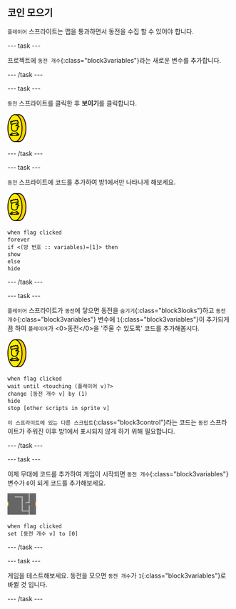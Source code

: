 ## 코인 모으기

`플레이어` 스프라이트는 맵을 통과하면서 동전을 수집 할 수 있어야 합니다.

--- task ---

프로젝트에 `동전 개수`{:class="block3variables"}라는 새로운 변수를 추가합니다.

--- /task ---

--- task ---

`동전` 스프라이트를 클릭한 후 **보이기**를 클릭합니다.

![스크린샷](images/coin.png)

--- /task ---

--- task ---

`동전` 스프라이트에 코드를 추가하여 방1에서만 나타나게 해보세요.

![스크린샷](images/coin.png)

```blocks3
when flag clicked
forever
if <(방 번호 :: variables)=[1]> then
show
else
hide
```

--- /task ---

--- task ---

`플레이어` 스프라이트가 `동전`에 닿으면 동전을 `숨기기`{:class="block3looks"}하고 `동전 개수`{:class="block3variables"} 변수에 `1`{:class="block3variables"}이 추가되게끔 하여 `플레이어`가 <0>동전</0>을 '주울 수 있도록' 코드를 추가해봅시다.

![동전](images/coin.png)

```blocks3
when flag clicked
wait until <touching (플레이어 v)?>
change [동전 개수 v] by (1)
hide
stop [other scripts in sprite v]
```

`이 스프라이트에 있는 다른 스크립트`{:class="block3control"}라는 코드는 `동전` 스프라이트가 주워진 이후 방1에서 표시되지 않게 하기 위해 필요합니다.

--- /task ---

--- task ---

이제 무대에 코드를 추가하여 게임이 시작되면 `동전 개수`{:class="block3variables"} 변수가 `0`이 되게 코드를 추가해보세요.

![무대](images/stage.png)

```blocks3
when flag clicked
set [동전 개수 v] to [0]
```

--- /task ---

--- task ---

게임을 테스트해보세요. 동전을 모으면 `동전 개수`가 `1`{:class="block3variables"}로 바뀔 것 입니다.

--- /task ---